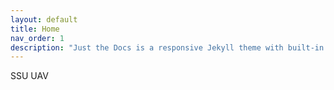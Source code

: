 ```yaml
---
layout: default
title: Home
nav_order: 1
description: "Just the Docs is a responsive Jekyll theme with built-in search that is easily customizable and hosted on GitHub Pages."
---
```


SSU UAV
